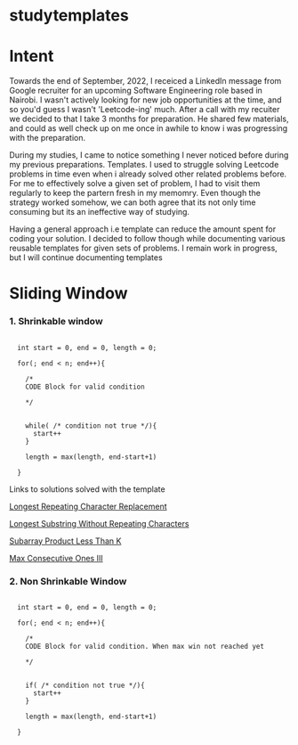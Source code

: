 # studytemplates

# Intent

Towards the end of September, 2022, I receiced a LinkedIn message from Google recruiter for an upcoming Software Engineering role based in Nairobi. 
I wasn't actively looking for new job opportunities at the time, and so you'd guess I wasn't 'Leetcode-ing' much. After a call with my recuiter we decided to
that I take 3 months for preparation. He shared few materials, and could as well check up on me once in awhile to know i was progressing with the preparation.

During my studies, I came to notice something I never noticed before during my previous preparations. Templates. I used to struggle solving Leetcode problems 
in time even when i already solved other related problems before. For me to effectively solve a given set of problem, I had to visit them regularly to keep the
partern fresh in my memomry. Even though the strategy worked somehow, we can both agree that its not only time consuming but its an ineffective way of studying. 
 
Having a general approach i.e template can reduce the amount spent for coding your solution. 
I decided to follow though while documenting various reusable templates for given sets of problems. I remain work in progress, but I will continue documenting 
templates 


# Sliding Window 

###  1. Shrinkable window

```

  int start = 0, end = 0, length = 0;
  
  for(; end < n; end++){
  
    /*
    CODE Block for valid condition
    
    */
    
    
    while( /* condition not true */){
      start++
    }
  
    length = max(length, end-start+1)
  
  }
```

Links to solutions solved with the template 

[Longest Repeating Character Replacement](https://leetcode.com/problems/longest-repeating-character-replacement/solutions/3392671/java-sliding-window-two-pointers-beats-9881-4ms/) 

[Longest Substring Without Repeating Characters](https://leetcode.com/problems/longest-substring-without-repeating-characters/solutions/3392443/java-sliding-window-beats-9996-3ms/)

[Subarray Product Less Than K](https://leetcode.com/problems/subarray-product-less-than-k/solutions/3396821/java-sliding-window-beats-97-48/)

[Max Consecutive Ones III](https://leetcode.com/problems/max-consecutive-ones-iii/solutions/3396842/java-sliding-window-beats-99-94-2ms/)

###   2. Non Shrinkable Window

```

  int start = 0, end = 0, length = 0;
  
  for(; end < n; end++){
  
    /*
    CODE Block for valid condition. When max win not reached yet
    
    */
    
    
    if( /* condition not true */){
      start++
    }
  
    length = max(length, end-start+1)
  
  }
```


 
